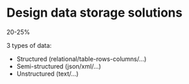 # Design data storage solutions

20-25%

3 types of data:

- Structured (relational/table-rows-columns/...)
- Semi-structured (json/xml/...)
- Unstructured (text/...)




